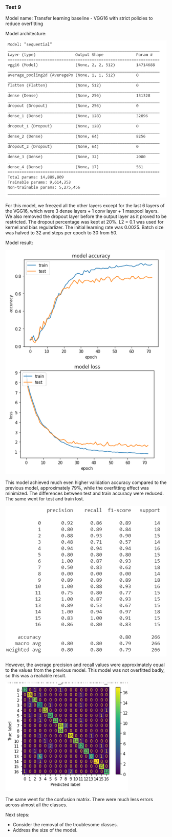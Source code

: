 
<h3> Test 9 </h3>

Model name: Transfer learning baseline - VGG16 with strict policies to reduce overfitting

Model architecture:

![archi](/Documentations/Sam%20Journal/Images/Test_9_Archi.png)

For this model, we freezed all the other layers except for the last 6 layers of the VGG16, which were 3 dense layers + 1 conv layer + 1 maxpool layers. We also removed the dropout layer before the output layer as it proved to be restricted. The dropout percentage was kept at 20%. L2 = 0.1 was used  for kernel and bias regularlizer. The initial learning rate was 0.0025. Batch size was halved to 32 and steps per epoch to 30 from 50.

Model result:

![graph](/Documentations/Sam%20Journal/Images/Test_9_Graph.png)

This model achieved much even higher validation accuracy compared to the previous model, approximately 79%, while the overfitting effect was minimized. The differences between test and train accuracy were reduced. The same went for test and train lost. 

![metrics](/Documentations/Sam%20Journal/Images/Test_9_Metrics.png)

However, the average precision and recall values were approximately equal to the values from the previous model. This model was not overfitted badly, so this was a realiable result.

![confusion](/Documentations/Sam%20Journal/Images/Test_9_Confusion_Matrix.png)

The same went for the confusion matrix. There were much less errors across almost all the classes.

Next steps:
- Consider the removal of the troublesome classes.
- Address the size of the model.